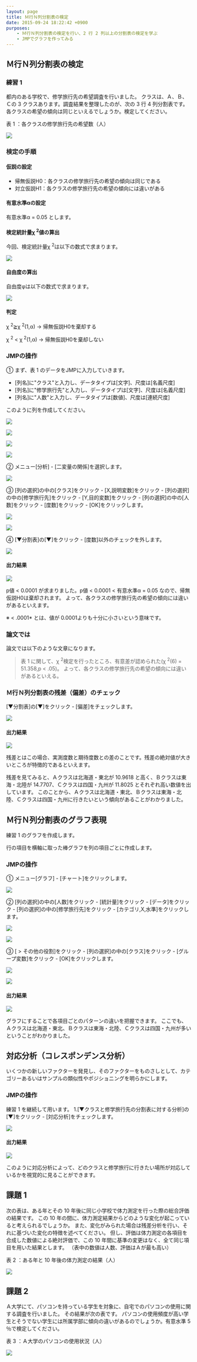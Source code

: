 ```yaml
---
layout: page
title: Ｍ行Ｎ列分割表の検定
date: 2015-09-24 18:22:42 +0900
purposes:
    - Ｍ行Ｎ列分割表の検定を行い、2 行 2 列以上の分割表の検定を学ぶ
    - JMPでグラフを作ってみる
---
```



Ｍ行Ｎ列分割表の検定
--------------------

### 練習 1

都内のある学校で、修学旅行先の希望調査を行いました。
クラスは、Ａ、Ｂ、Ｃの 3 クラスあります。調査結果を整理したのが、次の 3 行 4 列分割表です。
各クラスの希望の傾向は同じといえるでしょうか。検定してください。

表 1 ：各クラスの修学旅行先の希望数（人）

![](./pic/05_01exQ.png)


### 検定の手順

#### 仮説の設定

* 帰無仮説H0：各クラスの修学旅行先の希望の傾向は同じである
* 対立仮説H1：各クラスの修学旅行先の希望の傾向には違いがある

#### 有意水準&alpha;の設定

有意水準&alpha; = 0.05 とします。

#### 検定統計量&chi; <sup>2</sup>値の算出

今回、検定統計量&chi; <sup>2</sup>は以下の数式で求まります。

![](./pic/05_02x.png)

#### 自由度の算出

自由度&phi;は以下の数式で求まります。

![](./pic/05_03f.png)

#### 判定

&chi; <sup>2</sup>≧&chi; <sup>2</sup>(1,&alpha;) &rarr; 帰無仮説H0を棄却する

&chi; <sup>2</sup>  &lt; &chi; <sup>2</sup>(1,&alpha;) &rarr; 帰無仮説H0を棄却しない


### JMPの操作

&#9312; まず、表 1 のデータをJMPに入力していきます。

-   [列名]に"クラス"と入力し、データタイプは[文字]、尺度は[名義尺度]
-   [列名]に"修学旅行先"と入力し、データタイプは[文字]、尺度は[名義尺度]
-   [列名]に"人数"と入力し、データタイプは[数値]、尺度は[連続尺度]

このように列を作成してください。

![](./pic/05_04newline.png)

![](./pic/05_05newline.png)

![](./pic/05_06newline.png)

![](./pic/05_07input.png)

&#9313; メニュー[分析] - [二変量の関係]を選択します。

![](./pic/05_08analysis.png)

&#9314; [列の選択]の中の[クラス]をクリック - [X,説明変数]をクリック - [列の選択]の中の[修学旅行先]をクリック - [Y,目的変数]をクリック - [列の選択]の中の[人数]をクリック - [度数]をクリック - [OK]をクリックします。

![](./pic/05_09analysis.png)

![](./pic/05_10analysis.png)

&#9315; [▼分割表]の[▼]をクリック - [度数]以外のチェックを外します。

![](./pic/05_11analysis.png)

#### 出力結果

![](./pic/05_12analysis.png)

p値  &lt; 0.0001 が求まりました。p値  &lt; 0.0001  &lt; 有意水準&alpha; = 0.05 なので、帰無仮説H0は棄却されます。
よって、各クラスの修学旅行先の希望の傾向には違いがあるといえます。

※  &lt; .0001* とは、値が 0.0001よりも十分に小さいという意味です。

### 論文では

論文では以下のような文章になります。

>   表 1 に関して、&chi; <sup>2</sup>検定を行ったところ、有意差が認められた(&chi; <sup>2</sup>(6) = 51.358,p  &lt; .05)。
>   よって、各クラスの修学旅行先の希望の傾向には違いがあるといえる。 


### Ｍ行Ｎ列分割表の残差（偏差）のチェック

[▼分割表]の[▼]をクリック - [偏差]をチェックします。

![](./pic/05_13analysis.png)

#### 出力結果

![](./pic/05_14analysis.png)

残差とはこの場合、実測度数と期待度数との差のことです。残差の絶対値が大きいところが特徴的であるといえます。

残差を見てみると、Ａクラスは北海道・東北が 10.9618 と高く、Ｂクラスは東海・北陸が 14.7707、Ｃクラスは四国・九州が 11.8025 とそれぞれ高い数値を出しています。
このことから、Ａクラスは北海道・東北、Ｂクラスは東海・北陸、Ｃクラスは四国・九州に行きたいという傾向があることがわかりました。


Ｍ行Ｎ列分割表のグラフ表現
--------------------------

練習 1 のグラフを作成します。

行の項目を横軸に取った棒グラフを列の項目ごとに作成します。


### JMPの操作

&#9312; メニュー[グラフ] - [チャート]をクリックします。

![](./pic/05_15chart.png)

&#9313; [列の選択]の中の[人数]をクリック - [統計量]をクリック - [データ]をクリック - [列の選択]の中の[修学旅行先]をクリック - [カテゴリ,X,水準]をクリックします。

![](./pic/05_16chart.png)

![](./pic/05_17chart.png)

&#9314; [ &gt; その他の役割]をクリック - [列の選択]の中の[クラス]をクリック - [グループ変数]をクリック - [OK]をクリックします。

![](./pic/05_18chart.png)

![](./pic/05_19chart.png)

#### 出力結果

![](./pic/05_20chart.png)

グラフにすることで各項目ごとのパターンの違いを把握できます。
ここでも、Ａクラスは北海道・東北、Ｂクラスは東海・北陸、Ｃクラスは四国・九州が多いということがわかりました。


対応分析（コレスポンデンス分析）
--------------------------------

いくつかの新しいファクターを発見し、そのファクターをものさしとして、カテゴリーあるいはサンプルの類似性やポジショニングを明らかにします。


### JMPの操作

練習 1 を継続して用います。
 1.[▼クラスと修学旅行先の分割表に対する分析]の[▼]をクリック - [対応分析]をチェックします。

![](./pic/05_21analysis.png)

#### 出力結果

![](./pic/05_22analysis.png)

このように対応分析によって、どのクラスと修学旅行に行きたい場所が対応しているかを視覚的に見ることができます。


課題 1
------

次の表は、ある年とその 10 年後に同じ小学校で体力測定を行った際の総合評価の結果です。
この 10 年の間に、体力測定結果からどのような変化が起こっていると考えられるでしょうか。
また、変化がみられた場合は残差分析を行い、それに基づいた変化の特徴を述べてください。
但し、評価は体力測定の各項目を合成した数値による絶対評価で、この 10 年間に基準の変更はなく、全て同じ項目を用いた結果とします。
（表中の数値は人数、評価はＡが最も高い）

表 2 ：ある年と 10 年後の体力測定の結果（人）

![](./pic/05_23Q.png)



課題 2
------

Ａ大学にて、パソコンを持っている学生を対象に、自宅でのパソコンの使用に関する調査を行いました。
その結果が次の表です。
パソコンの使用頻度が高い学生とそうでない学生には所属学部に傾向の違いがあるのでしょうか。有意水準 5 ％で検定してください。

表 3 ：Ａ大学のパソコンの使用状況（人）

![](./pic/05_24Q.png)
